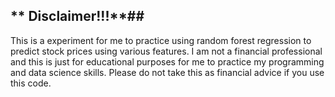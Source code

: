 ## ** Disclaimer!!!**##

This is a experiment for me to practice using random forest regression to predict stock prices using various features. I am not a financial professional and this is just for educational purposes for me to practice my programming and data science skills. Please do not take this as financial advice if you use this code. 
